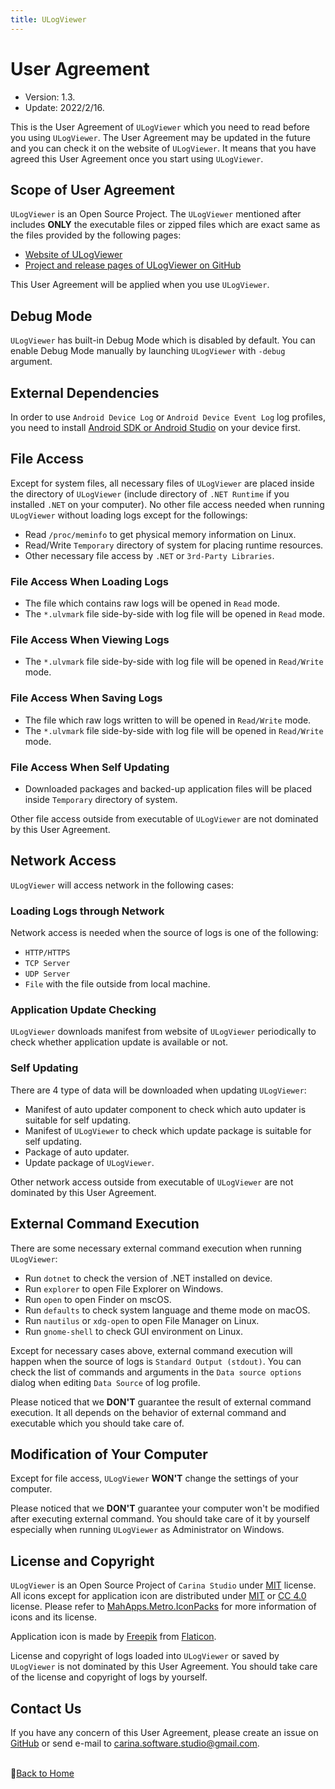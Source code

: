 ```yaml
---
title: ULogViewer
---
```


# User Agreement
- Version: 1.3.
- Update: 2022/2/16.

This is the User Agreement of ```ULogViewer``` which you need to read before you using ```ULogViewer```. 
The User Agreement may be updated in the future and you can check it on the website of ```ULogViewer```. 
It means that you have agreed this User Agreement once you start using ```ULogViewer```.

## Scope of User Agreement
```ULogViewer``` is an Open Source Project. The ```ULogViewer``` mentioned after includes **ONLY** the executable files or zipped files which are exact same as the files provided by the following pages:
* [Website of ULogViewer](https://carina-studio.github.io/ULogViewer/)
* [Project and release pages of ULogViewer on GitHub](https://github.com/carina-studio/ULogViewer)

This User Agreement will be applied when you use ```ULogViewer```.

## Debug Mode
```ULogViewer``` has built-in Debug Mode which is disabled by default. You can enable Debug Mode manually by launching ```ULogViewer``` with ```-debug``` argument.

## External Dependencies
In order to use ```Android Device Log``` or ```Android Device Event Log``` log profiles, you need to install [Android SDK or Android Studio](https://developer.android.com/studio) on your device first.

## File Access
Except for system files, all necessary files of ```ULogViewer``` are placed inside the directory of ```ULogViewer``` (include directory of ```.NET Runtime``` if you installed ```.NET``` on your computer). No other file access needed when running ```ULogViewer``` without loading logs except for the followings:

* Read ```/proc/meminfo``` to get physical memory information on Linux.
* Read/Write ```Temporary``` directory of system for placing runtime resources.
* Other necessary file access by ```.NET``` or ```3rd-Party Libraries```.

### File Access When Loading Logs
* The file which contains raw logs will be opened in ```Read``` mode.
* The ```*.ulvmark``` file side-by-side with log file will be opened in ```Read``` mode.

### File Access When Viewing Logs
* The ```*.ulvmark``` file side-by-side with log file will be opened in ```Read/Write``` mode.

### File Access When Saving Logs
* The file which raw logs written to will be opened in ```Read/Write``` mode.
* The ```*.ulvmark``` file side-by-side with log file will be opened in ```Read/Write``` mode.

### File Access When Self Updating
* Downloaded packages and backed-up application files will be placed inside ```Temporary``` directory of system.

Other file access outside from executable of ```ULogViewer``` are not dominated by this User Agreement.

## Network Access
```ULogViewer``` will access network in the following cases:

### Loading Logs through Network
Network access is needed when the source of logs is one of the following:
* ```HTTP/HTTPS```
* ```TCP Server```
* ```UDP Server```
* ```File``` with the file outside from local machine.

### Application Update Checking
```ULogViewer``` downloads manifest from website of ```ULogViewer``` periodically to check whether application update is available or not.

### Self Updating
There are 4 type of data will be downloaded when updating ```ULogViewer```:
* Manifest of auto updater component to check which auto updater is suitable for self updating.
* Manifest of ```ULogViewer``` to check which update package is suitable for self updating.
* Package of auto updater.
* Update package of ```ULogViewer```.

Other network access outside from executable of ```ULogViewer``` are not dominated by this User Agreement.

## External Command Execution
There are some necessary external command execution when running ```ULogViewer```:
* Run ```dotnet``` to check the version of .NET installed on device.
* Run ```explorer``` to open File Explorer on Windows.
* Run ```open``` to open Finder on mscOS.
* Run ```defaults``` to check system language and theme mode on macOS.
* Run ```nautilus``` or ```xdg-open``` to open File Manager on Linux.
* Run ```gnome-shell``` to check GUI environment on Linux.

Except for necessary cases above, external command execution will happen when the source of logs is ```Standard Output (stdout)```. You can check the list of commands and arguments in the ```Data source options``` dialog when editing ```Data Source``` of log profile.

Please noticed that we **DON'T** guarantee the result of external command execution. It all depends on the behavior of external command and executable which you should take care of.

## Modification of Your Computer
Except for file access, ```ULogViewer``` **WON'T** change the settings of your computer.

Please noticed that we **DON'T** guarantee your computer won't be modified after executing external command. You should take care of it by yourself especially when running ```ULogViewer``` as Administrator on Windows.

## License and Copyright
```ULogViewer``` is an Open Source Project of ```Carina Studio``` under [MIT](https://github.com/carina-studio/ULogViewer/blob/master/LICENSE) license. All icons except for application icon are distributed under [MIT](https://en.wikipedia.org/wiki/MIT_License) or [CC 4.0](https://en.wikipedia.org/wiki/Creative_Commons_license) license. Please refer to [MahApps.Metro.IconPacks](https://github.com/MahApps/MahApps.Metro.IconPacks) for more information of icons and its license.

Application icon is made by [Freepik](https://www.freepik.com/) from [Flaticon](https://www.flaticon.com/).

License and copyright of logs loaded into ```ULogViewer``` or saved by ```ULogViewer``` is not dominated by this User Agreement. You should take care of the license and copyright of logs by yourself.

## Contact Us
If you have any concern of this User Agreement, please create an issue on [GitHub](https://github.com/carina-studio/ULogViewer/issues) or send e-mail to [carina.software.studio@gmail.com](mailto:carina.software.studio@gmail.com).


<br/>📔[Back to Home](index.md)